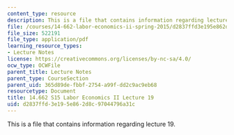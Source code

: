 ```yaml
---
content_type: resource
description: This is a file that contains information regarding lecture 19.
file: /courses/14-662-labor-economics-ii-spring-2015/d2837ffd3e195e862d8c97044796a31c_MIT14_662S15_lecnotes19.pdf
file_size: 522191
file_type: application/pdf
learning_resource_types:
- Lecture Notes
license: https://creativecommons.org/licenses/by-nc-sa/4.0/
ocw_type: OCWFile
parent_title: Lecture Notes
parent_type: CourseSection
parent_uid: 365d89de-fbbf-2754-a99f-dd2c9ac9eb68
resourcetype: Document
title: 14.662 S15 Labor Economics II Lecture 19
uid: d2837ffd-3e19-5e86-2d8c-97044796a31c
---
```

This is a file that contains information regarding lecture 19.
